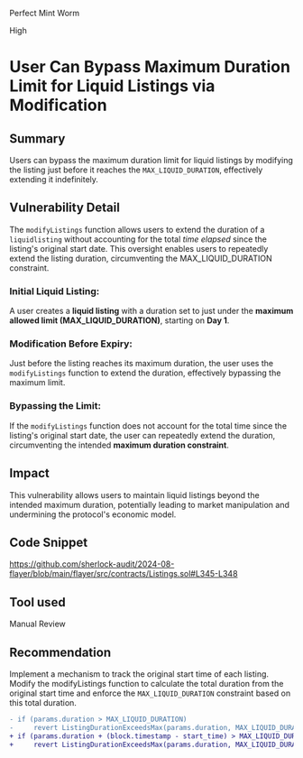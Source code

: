 Perfect Mint Worm

High

# User Can Bypass Maximum Duration Limit for Liquid Listings via Modification

## Summary
Users can bypass the maximum duration limit for liquid listings by modifying the listing just before it reaches the  `MAX_LIQUID_DURATION`, effectively extending it indefinitely.
## Vulnerability Detail
The `modifyListings` function allows users to extend the duration of a `liquidlisting` without accounting for the total *time elapsed* since the listing's original start date. This oversight enables users to repeatedly extend the listing duration, circumventing the MAX_LIQUID_DURATION constraint.

### Initial Liquid Listing:
A user creates a **liquid listing** with a duration set to just under the **maximum allowed limit (MAX_LIQUID_DURATION)**, starting on **Day 1**.

### Modification Before Expiry:
Just before the listing reaches its maximum duration, the user uses the `modifyListings` function to extend the duration, effectively bypassing the maximum limit.

### Bypassing the Limit:
If the `modifyListings` function does not account for the total time since the listing's original start date, the user can repeatedly extend the duration, circumventing the intended **maximum duration constraint**.
## Impact
This vulnerability allows users to maintain liquid listings beyond the intended maximum duration, potentially leading to market manipulation and undermining the protocol's economic model.
## Code Snippet
https://github.com/sherlock-audit/2024-08-flayer/blob/main/flayer/src/contracts/Listings.sol#L345-L348

## Tool used

Manual Review

## Recommendation
Implement a mechanism to track the original start time of each listing. Modify the modifyListings function to calculate the total duration from the original start time and enforce the `MAX_LIQUID_DURATION` constraint based on this total duration.
```diff
- if (params.duration > MAX_LIQUID_DURATION) 
-     revert ListingDurationExceedsMax(params.duration, MAX_LIQUID_DURATION);
+ if (params.duration + (block.timestamp - start_time) > MAX_LIQUID_DURATION) 
+     revert ListingDurationExceedsMax(params.duration, MAX_LIQUID_DURATION);
```